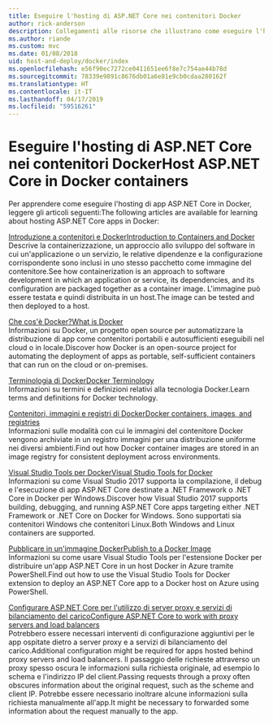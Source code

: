 ```yaml
---
title: Eseguire l'hosting di ASP.NET Core nei contenitori Docker
author: rick-anderson
description: Collegamenti alle risorse che illustrano come eseguire l'hosting di app ASP.NET Core nei contenitori Docker.
ms.author: riande
ms.custom: mvc
ms.date: 01/08/2018
uid: host-and-deploy/docker/index
ms.openlocfilehash: e56f90ec7272ce0411651ee6f8e7c754ae44b78d
ms.sourcegitcommit: 78339e9891c8676db01a6e81e9cb0cdaa280162f
ms.translationtype: HT
ms.contentlocale: it-IT
ms.lasthandoff: 04/17/2019
ms.locfileid: "59516261"
---
```

# <a name="host-aspnet-core-in-docker-containers"></a><span data-ttu-id="f5635-103">Eseguire l'hosting di ASP.NET Core nei contenitori Docker</span><span class="sxs-lookup"><span data-stu-id="f5635-103">Host ASP.NET Core in Docker containers</span></span>

<span data-ttu-id="f5635-104">Per apprendere come eseguire l'hosting di app ASP.NET Core in Docker, leggere gli articoli seguenti:</span><span class="sxs-lookup"><span data-stu-id="f5635-104">The following articles are available for learning about hosting ASP.NET Core apps in Docker:</span></span>

[<span data-ttu-id="f5635-105">Introduzione a contenitori e Docker</span><span class="sxs-lookup"><span data-stu-id="f5635-105">Introduction to Containers and Docker</span></span>](/dotnet/standard/microservices-architecture/container-docker-introduction/index)  
<span data-ttu-id="f5635-106">Descrive la containerizzazione, un approccio allo sviluppo del software in cui un'applicazione o un servizio, le relative dipendenze e la configurazione corrispondente sono inclusi in uno stesso pacchetto come immagine del contenitore.</span><span class="sxs-lookup"><span data-stu-id="f5635-106">See how containerization is an approach to software development in which an application or service, its dependencies, and its configuration are packaged together as a container image.</span></span> <span data-ttu-id="f5635-107">L'immagine può essere testata e quindi distribuita in un host.</span><span class="sxs-lookup"><span data-stu-id="f5635-107">The image can be tested and then deployed to a host.</span></span>

[<span data-ttu-id="f5635-108">Che cos'è Docker?</span><span class="sxs-lookup"><span data-stu-id="f5635-108">What is Docker</span></span>](/dotnet/standard/microservices-architecture/container-docker-introduction/docker-defined)  
<span data-ttu-id="f5635-109">Informazioni su Docker, un progetto open source per automatizzare la distribuzione di app come contenitori portabili e autosufficienti eseguibili nel cloud o in locale.</span><span class="sxs-lookup"><span data-stu-id="f5635-109">Discover how Docker is an open-source project for automating the deployment of apps as portable, self-sufficient containers that can run on the cloud or on-premises.</span></span>

[<span data-ttu-id="f5635-110">Terminologia di Docker</span><span class="sxs-lookup"><span data-stu-id="f5635-110">Docker Terminology</span></span>](/dotnet/standard/microservices-architecture/container-docker-introduction/docker-terminology)  
<span data-ttu-id="f5635-111">Informazioni su termini e definizioni relativi alla tecnologia Docker.</span><span class="sxs-lookup"><span data-stu-id="f5635-111">Learn terms and definitions for Docker technology.</span></span>

[<span data-ttu-id="f5635-112">Contenitori, immagini e registri di Docker</span><span class="sxs-lookup"><span data-stu-id="f5635-112">Docker containers, images, and registries</span></span>](/dotnet/standard/microservices-architecture/container-docker-introduction/docker-containers-images-registries)  
<span data-ttu-id="f5635-113">Informazioni sulle modalità con cui le immagini del contenitore Docker vengono archiviate in un registro immagini per una distribuzione uniforme nei diversi ambienti.</span><span class="sxs-lookup"><span data-stu-id="f5635-113">Find out how Docker container images are stored in an image registry for consistent deployment across environments.</span></span>

[<span data-ttu-id="f5635-114">Visual Studio Tools per Docker</span><span class="sxs-lookup"><span data-stu-id="f5635-114">Visual Studio Tools for Docker</span></span>](xref:host-and-deploy/docker/visual-studio-tools-for-docker)  
<span data-ttu-id="f5635-115">Informazioni su come Visual Studio 2017 supporta la compilazione, il debug e l'esecuzione di app ASP.NET Core destinate a .NET Framework o .NET Core in Docker per Windows.</span><span class="sxs-lookup"><span data-stu-id="f5635-115">Discover how Visual Studio 2017 supports building, debugging, and running ASP.NET Core apps targeting either .NET Framework or .NET Core on Docker for Windows.</span></span> <span data-ttu-id="f5635-116">Sono supportati sia contenitori Windows che contenitori Linux.</span><span class="sxs-lookup"><span data-stu-id="f5635-116">Both Windows and Linux containers are supported.</span></span>

[<span data-ttu-id="f5635-117">Pubblicare in un'immagine Docker</span><span class="sxs-lookup"><span data-stu-id="f5635-117">Publish to a Docker Image</span></span>](/azure/vs-azure-tools-docker-hosting-web-apps-in-docker)  
<span data-ttu-id="f5635-118">Informazioni su come usare Visual Studio Tools per l'estensione Docker per distribuire un'app ASP.NET Core in un host Docker in Azure tramite PowerShell.</span><span class="sxs-lookup"><span data-stu-id="f5635-118">Find out how to use the Visual Studio Tools for Docker extension to deploy an ASP.NET Core app to a Docker host on Azure using PowerShell.</span></span>

[<span data-ttu-id="f5635-119">Configurare ASP.NET Core per l'utilizzo di server proxy e servizi di bilanciamento del carico</span><span class="sxs-lookup"><span data-stu-id="f5635-119">Configure ASP.NET Core to work with proxy servers and load balancers</span></span>](xref:host-and-deploy/proxy-load-balancer)  
<span data-ttu-id="f5635-120">Potrebbero essere necessari interventi di configurazione aggiuntivi per le app ospitate dietro a server proxy e a servizi di bilanciamento del carico.</span><span class="sxs-lookup"><span data-stu-id="f5635-120">Additional configuration might be required for apps hosted behind proxy servers and load balancers.</span></span> <span data-ttu-id="f5635-121">Il passaggio delle richieste attraverso un proxy spesso oscura le informazioni sulla richiesta originale, ad esempio lo schema e l'indirizzo IP del client.</span><span class="sxs-lookup"><span data-stu-id="f5635-121">Passing requests through a proxy often obscures information about the original request, such as the scheme and client IP.</span></span> <span data-ttu-id="f5635-122">Potrebbe essere necessario inoltrare alcune informazioni sulla richiesta manualmente all'app.</span><span class="sxs-lookup"><span data-stu-id="f5635-122">It might be necessary to forwarded some information about the request manually to the app.</span></span>
